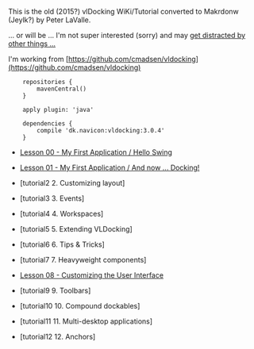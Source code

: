 
This is the old (2015?) vlDocking WiKi/Tutorial converted to Makrdonw (Jeylk?) by Peter LaValle.

... or will be ... I'm not super interested (sorry) and may [get distracted by other things ...](https://youtu.be/DuPfDl_0Pro)

I'm working from [https://github.com/cmadsen/vldocking](https://github.com/cmadsen/vldocking)

```
	repositories {
		mavenCentral()
	}

	apply plugin: 'java'

	dependencies {
		compile 'dk.navicon:vldocking:3.0.4'
	}
```

* [Lesson 00 - My First Application / Hello Swing](lesson-00.html)
* [Lesson 01 - My First Application  / And now ... Docking!](lesson-01.html)

 * [tutorial2 2. Customizing layout]
 * [tutorial3 3. Events]
 * [tutorial4 4. Workspaces]
 * [tutorial5 5. Extending VLDocking]
 * [tutorial6 6. Tips & Tricks]
 * [tutorial7 7. Heavyweight components]
* [Lesson 08 - Customizing the User Interface](lesson-08.md)
 * [tutorial9 9. Toolbars]
 * [tutorial10 10. Compound dockables]
 * [tutorial11 11. Multi-desktop applications]
 * [tutorial12 12. Anchors]
 